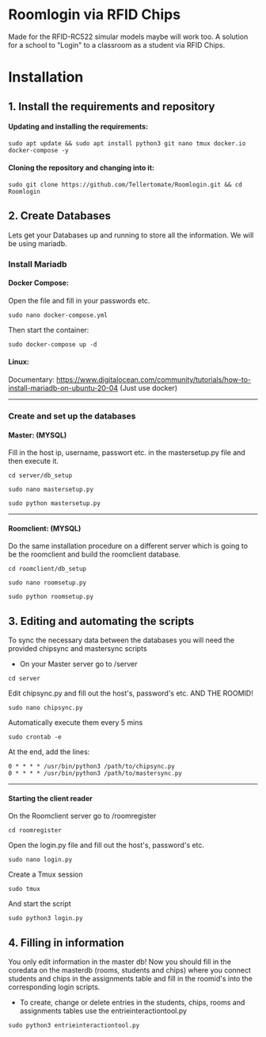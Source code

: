 # Roomlogin via RFID Chips
Made for the RFID-RC522 simular models maybe will work too.
A solution for a school to "Login" to a classroom as a student via RFID Chips.



# Installation

## 1. Install the requirements and repository
#### Updating and installing the requirements:
```
sudo apt update && sudo apt install python3 git nano tmux docker.io docker-compose -y
```
#### Cloning the repository and changing into it:
```
sudo git clone https://github.com/Tellertomate/Roomlogin.git && cd Roomlogin
```

## 2. Create Databases
Lets get your Databases up and running to store all the information.
We will be using mariadb.

### Install Mariadb
#### Docker Compose:
Open the file and fill in your passwords etc.
```
sudo nano docker-compose.yml
```
Then start the container:
```
sudo docker-compose up -d
```

#### Linux:
Documentary:
https://www.digitalocean.com/community/tutorials/how-to-install-mariadb-on-ubuntu-20-04
(Just use docker)

---

### Create and set up the databases
#### Master: (MYSQL)
Fill in the host ip, username, passwort etc. in the mastersetup.py file and then execute it.
```
cd server/db_setup
```
```
sudo nano mastersetup.py
```
```
sudo python mastersetup.py
```

---

#### Roomclient: (MYSQL)
Do the same installation procedure on a different server which is going to be the roomclient and build the roomclient database.
```
cd roomclient/db_setup
```
```
sudo nano roomsetup.py
```
```
sudo python roomsetup.py
```

## 3. Editing and automating the scripts
To sync the necessary data between the databases you will need the provided chipsync and mastersync scripts
- On your Master server go to /server
```
cd server
```
Edit chipsync.py and fill out the host's, password's etc. AND THE ROOMID!
```
sudo nano chipsync.py
```
Automatically execute them every 5 mins
```
sudo crontab -e
```
At the end, add the lines:
```
0 * * * * /usr/bin/python3 /path/to/chipsync.py
0 * * * * /usr/bin/python3 /path/to/mastersync.py
```
---

#### Starting the client reader
On the Roomclient server go to /roomregister
```
cd roomregister
```
Open the login.py file and fill out the host's, password's etc.
```
sudo nano login.py
```
Create a Tmux session
```
sudo tmux
```
And start the script
```
sudo python3 login.py
```

## 4. Filling in information
You only edit information in the master db! Now you should fill in the coredata on the masterdb (rooms, students and chips) where you connect students and chips in the assignments table and fill in the roomid's into the corresponding login scripts.
- To create, change or delete entries in the students, chips, rooms and assignments tables use the entrieinteractiontool.py
```
sudo python3 entrieinteractiontool.py
```



